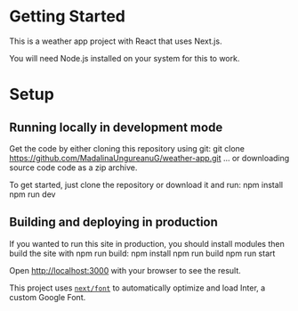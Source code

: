 # Getting Started

This is a weather app project with React that uses Next.js.

You will need Node.js installed on your system for this to work.

# Setup

## Running locally in development mode
Get the code by either cloning this repository using git:
git clone https://github.com/MadalinaUngureanuG/weather-app.git
... or downloading source code code as a zip archive.

To get started, just clone the repository or download it and run:
npm install
npm run dev

## Building and deploying in production
If you wanted to run this site in production, you should install modules then build the site with npm run build:
npm install
npm run build
npm run start

Open [http://localhost:3000](http://localhost:3000) with your browser to see the result.

This project uses [`next/font`](https://nextjs.org/docs/basic-features/font-optimization) to automatically optimize and load Inter, a custom Google Font.
